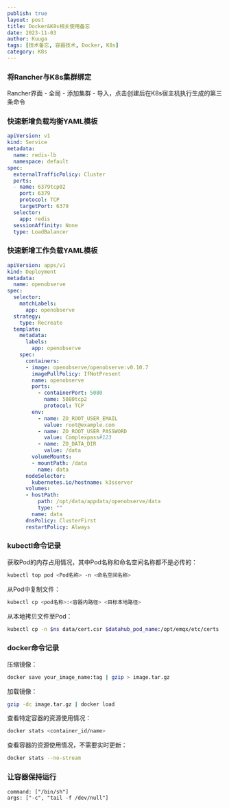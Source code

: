 ```yaml
---
publish: true
layout: post
title: Docker&K8s相关使用备忘
date: 2023-11-03
author: Kuuga
tags: [技术备忘, 容器技术, Docker, K8s]
category: K8s
---
```

### 将Rancher与K8s集群绑定

Rancher界面 - 全局 - 添加集群 - 导入，点击创建后在K8s宿主机执行生成的第三条命令

### 快速新增负载均衡YAML模板

```yaml
apiVersion: v1  
kind: Service  
metadata:  
  name: redis-lb  
  namespace: default  
spec:  
  externalTrafficPolicy: Cluster  
  ports:  
  - name: 6379tcp02  
    port: 6379  
    protocol: TCP  
    targetPort: 6379  
  selector:  
    app: redis  
  sessionAffinity: None  
  type: LoadBalancer
```

### 快速新增工作负载YAML模板
```yaml
apiVersion: apps/v1  
kind: Deployment  
metadata:  
  name: openobserve  
spec:  
  selector:  
    matchLabels:  
      app: openobserve  
  strategy:  
    type: Recreate  
  template:  
    metadata:  
      labels:  
        app: openobserve  
    spec:  
      containers:  
      - image: openobserve/openobserve:v0.10.7  
        imagePullPolicy: IfNotPresent  
        name: openobserve  
        ports:  
          - containerPort: 5080  
            name: 5080tcp2  
            protocol: TCP  
        env:  
          - name: ZO_ROOT_USER_EMAIL  
            value: root@example.com  
          - name: ZO_ROOT_USER_PASSWORD  
            value: Complexpass#123  
          - name: ZO_DATA_DIR  
            value: /data  
        volumeMounts:
        - mountPath: /data
          name: data       
      nodeSelector:
        kubernetes.io/hostname: k3sserver              
      volumes:
      - hostPath:
          path: /opt/data/appdata/openobserve/data
          type: ""
        name: data              
      dnsPolicy: ClusterFirst  
      restartPolicy: Always  
```

###  kubectl命令记录

获取Pod的内存占用情况，其中Pod名称和命名空间名称都不是必传的：
```bash
kubectl top pod <Pod名称> -n <命名空间名称>
```

从Pod中复制文件：
```bash
kubectl cp <pod名称>:<容器内路径> <目标本地路径>
```

从本地拷贝文件至Pod：
```bash
kubectl cp -n $ns data/cert.csr $datahub_pod_name:/opt/emqx/etc/certs
```

### docker命令记录

压缩镜像：
```bash
docker save your_image_name:tag | gzip > image.tar.gz
```

加载镜像：
```bash
gzip -dc image.tar.gz | docker load
```

查看特定容器的资源使用情况：
```bash
docker stats <container_id/name>
```

查看容器的资源使用情况，不需要实时更新：
```bash
docker stats --no-stream
```
### 让容器保持运行
```plaintext
command: ["/bin/sh"]
args: ["-c", "tail -f /dev/null"]
```